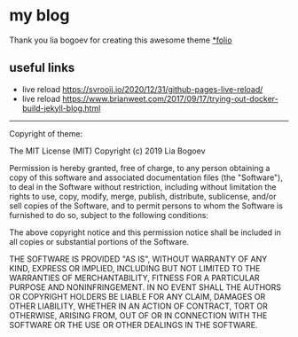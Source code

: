 # my blog

Thank you lia bogoev for creating this awesome theme [*folio](https://github.com/bogoli/-folio)

## useful links

- live reload https://svrooij.io/2020/12/31/github-pages-live-reload/
- live reload https://www.brianweet.com/2017/09/17/trying-out-docker-build-jekyll-blog.html

<hr/>
Copyright of theme:

The MIT License (MIT)
Copyright (c) 2019 Lia Bogoev

Permission is hereby granted, free of charge, to any person obtaining a copy of this software and associated documentation files (the "Software"), to deal in the Software without restriction, including without limitation the rights to use, copy, modify, merge, publish, distribute, sublicense, and/or sell copies of the Software, and to permit persons to whom the Software is furnished to do so, subject to the following conditions:

The above copyright notice and this permission notice shall be included in all copies or substantial portions of the Software.

THE SOFTWARE IS PROVIDED "AS IS", WITHOUT WARRANTY OF ANY KIND, EXPRESS OR IMPLIED, INCLUDING BUT NOT LIMITED TO THE WARRANTIES OF MERCHANTABILITY, FITNESS FOR A PARTICULAR PURPOSE AND NONINFRINGEMENT. IN NO EVENT SHALL THE AUTHORS OR COPYRIGHT HOLDERS BE LIABLE FOR ANY CLAIM, DAMAGES OR OTHER LIABILITY, WHETHER IN AN ACTION OF CONTRACT, TORT OR OTHERWISE, ARISING FROM, OUT OF OR IN CONNECTION WITH THE SOFTWARE OR THE USE OR OTHER DEALINGS IN THE SOFTWARE.

